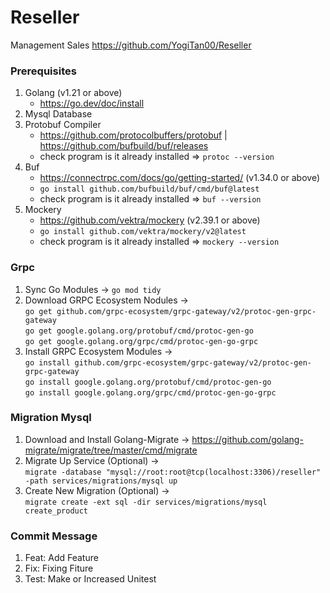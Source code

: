 # Reseller
Management Sales https://github.com/YogiTan00/Reseller

### Prerequisites
1. Golang (v1.21 or above)
   - https://go.dev/doc/install
2. Mysql Database
3. Protobuf Compiler
   - https://github.com/protocolbuffers/protobuf | https://github.com/bufbuild/buf/releases
   - check program is it already installed => `protoc --version`
4. Buf
   - https://connectrpc.com/docs/go/getting-started/ (v1.34.0 or above)
   - `go install github.com/bufbuild/buf/cmd/buf@latest`
   - check program is it already installed => `buf --version`
5. Mockery
   - https://github.com/vektra/mockery (v2.39.1 or above)
   - `go install github.com/vektra/mockery/v2@latest`
   - check program is it already installed => `mockery --version`

### Grpc
1. Sync Go Modules -> `go mod tidy`
2. Download GRPC Ecosystem Nodules -> \
   `go get github.com/grpc-ecosystem/grpc-gateway/v2/protoc-gen-grpc-gateway`\
   `go get google.golang.org/protobuf/cmd/protoc-gen-go`\
   `go get google.golang.org/grpc/cmd/protoc-gen-go-grpc`
3. Install GRPC Ecosystem Modules -> \
   `go install github.com/grpc-ecosystem/grpc-gateway/v2/protoc-gen-grpc-gateway`\
   `go install google.golang.org/protobuf/cmd/protoc-gen-go`\
   `go install google.golang.org/grpc/cmd/protoc-gen-go-grpc`

### Migration Mysql
1. Download and Install Golang-Migrate -> https://github.com/golang-migrate/migrate/tree/master/cmd/migrate
2. Migrate Up Service (Optional) -> \
   `migrate -database "mysql://root:root@tcp(localhost:3306)/reseller" -path services/migrations/mysql up`
3. Create New Migration (Optional) -> \
   `migrate create -ext sql -dir services/migrations/mysql create_product`

### Commit Message
1. Feat: Add Feature
2. Fix: Fixing Fiture
3. Test: Make or Increased Unitest